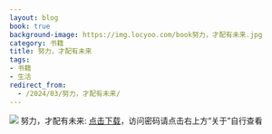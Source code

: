 ```yaml
---
layout: blog
book: true
background-image: https://img.locyoo.com/book努力，才配有未来.jpg
category: 书籍
title: 努力，才配有未来
tags:
- 书籍
- 生活
redirect_from:
  - /2024/03/努力，才配有未来/
---
```

![](https://img.locyoo.com/book努力，才配有未来.jpg)
努力，才配有未来: <a name = "ref1" href="https://url18.ctfile.com/f/50983618-1345419145-001e8f?p=3619">点击下载</a>，访问密码请点击右上方“关于”自行查看